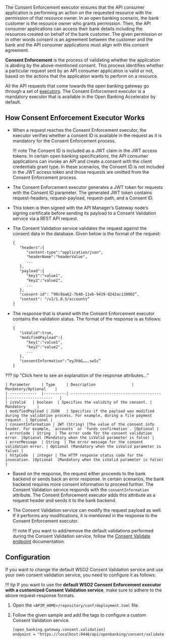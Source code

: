The Consent Enforcement executor ensures that the API consumer application is performing an action on the requested 
resource with the permission of that resource owner. In an open banking scenario, the bank customer is the resource 
owner who grants permission. Then, the API consumer applications can access their bank details including the 
resources created on behalf of the bank customer. The given permission or in other words consent is an agreement 
between the customer and the bank and the API consumer applications must align with this consent agreement. 

**Consent Enforcement** is the process of validating whether the application is abiding by the above-mentioned consent. 
This process identifies whether a particular request sent by an API consumer application is valid or not, based on the 
actions that the application wants to perform on a resource. 

All the API requests that come towards the open banking gateway go through a set of 
[executors](custom-gateway-executor.md). The Consent Enforcement executor is a mandatory executor that is available in 
the Open Banking Accelerator by default.

## How Consent Enforcement Executor Works

- When a request reaches the Consent Enforcement executor, the executor verifies whether a consent ID is available in 
the request as it is mandatory for the Consent Enforcement process.
    
    !!! note
        The Consent ID is included as a JWT claim in the JWT access tokens. In certain open banking specifications, the 
        API consumer applications can invoke an API and create a consent with the client credentials grant type. In 
        these scenarios, the Consent ID is not included in the JWT access token and those requests are omitted from the 
        Consent Enforcement process. 
        
- The Consent Enforcement executor generates a JWT token for requests with the Consent ID parameter. The generated JWT 
token contains request-headers, request-payload, request-path, and a Consent ID. 

- This token is then signed with the API Manager’s Gateway node’s signing certificate before sending its payload to a 
Consent Validation service via a REST API request. 

- The Consent Validation service validates the request against the consent data in the database. Given below is the 
format of the request:

    ``` xml
    {
       "headers":{
          "content-type":"application/json",
          "headerName":"headerValue",
          ...
       },
       "payload":{
          "key1":"value1",
          "key2":"value2",
          ...
       },
       "consent-id": “99c9aa62-7b40-11eb-9439-0242ac130002”,
       "context": "/v2/1.0.5/accounts”
    }
    ```

- The response that is shared with the Consent Enforcement executor contains the validation status. The format of the 
response is as follows:

    ``` xml
    {
       "isValid":true,
       "modifiedPayload":{
          "key1":"value1",
          "key2":"value2",
          ...
       },
       "consentInformation":“eyJhbG…….sw5c”
    }
    ```

??? tip "Click here to see an explanation of the response attributes..."
    
    | Parameter  	| Type     | Description 				| Mandatory/Optional	|
    | ------------	|----------| ----------------------------------------	|--------------------	|
    | isValid	| boolean  | Specifies the validity of the consent.	| Mandatory		|
    | modifiedPayload | JSON   | Specifies if the payload was modified during the validation process. For example, during a file payment request. | Optional |
    | consentInformation | JWT (String) |The value of the consent info header. For example, `accounts` or `funds confirmation`. |Optional |
    | errorCode	| String  | The error code for the consent validation error. |Optional (Mandatory when the isValid parameter is false) |
    | errorMessage	| String  | The error message for the consent validation error. | Optional (Mandatory when the isValid parameter is false) |
    | httpCode	| integer | The HTTP response status code for the invocation. |Optional  (Mandatory when the isValid parameter is false) |
         
- Based on the response, the request either proceeds to the bank backend or sends back an error response. In certain 
scenarios, the bank backend requires more consent information to proceed further. The Consent Validation service 
responds with the `consentInformation` attribute. The Consent Enforcement executor adds this attribute as a request header 
and sends it to the bank backend. 

- The Consent Validation service can modify the request payload as well. If it performs any modifications, it is 
mentioned in the response to the Consent Enforcement executor.

    !!! note
        If you want to add/remove the default validations performed during the Consent Validation service, follow 
        the [Consent Validate endpoint](consent-management-validate.md) documentation.

## Configuration               
If you want to change the default WSO2 Consent Validation service and use your own consent validation service, you need 
to configure it as follows:

!!! tip 
    If you want to use the **default WSO2 Consent Enforcement executor with a customized Consent Validation service**, make 
    sure to adhere to the above request-response formats. 

1. Open the `<APIM_HOME>/repository/conf/deployment.toml` file.
2. Follow the given sample and add the tags to configure a custom Consent Validation service.

   ``` xml
   [open_banking.gateway.consent.validation]
   endpoint = "https://localhost:9446/api/openbanking/consent/validate"
   ```